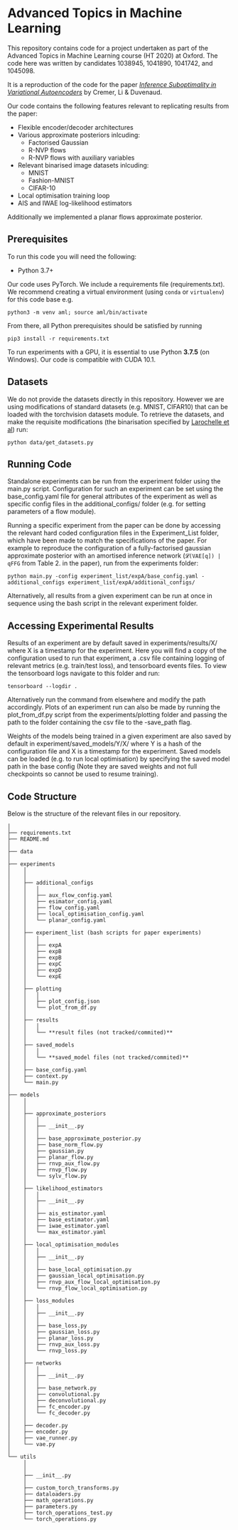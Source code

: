 # Advanced Topics in Machine Learning
This repository contains code for a project undertaken as part of the Advanced Topics in Machine Learning course (HT 2020) at Oxford. The code here was written by candidates 1038945, 1041890, 1041742, and 1045098.

It is a reproduction of the code for the paper [_Inference Suboptimality in Variational Autoencoders_](https://arxiv.org/pdf/1801.03558.pdf) by Cremer, Li & Duvenaud. 

Our code contains the following features relevant to replicating results from the paper:

* Flexible encoder/decoder architectures
* Various approximate posteriors inlcuding:
    * Factorised Gaussian
    * R-NVP flows
    * R-NVP flows with auxiliary variables
* Relevant binarised image datasets inlcuding:
    * MNIST
    * Fashion-MNIST
    * CIFAR-10
* Local optimisation training loop
* AIS and IWAE log-likelihood estimators

Additionally we implemented a planar flows approximate posterior.

## Prerequisites

To run this code you will need the following:

* Python 3.7+

Our code uses PyTorch. We include a requirements file (requirements.txt). We recommend creating a virtual environment (using ```conda``` or ```virtualenv```) for this code base e.g.

```python3 -m venv aml; source aml/bin/activate```

From there, all Python prerequisites should be satisfied by running

```pip3 install -r requirements.txt```

To run experiments with a GPU, it is essential to use Python **3.7.5** (on Windows).  Our code is compatible with CUDA 10.1.

## Datasets

We do not provide the datasets directly in this repository. However we are using modifications of standard datasets (e.g. MNIST, CIFAR10) that can be loaded with the torchvision datasets module. To retrieve the datasets, and make the requisite modifications (the binarisation specified by [Larochelle et al](https://dl.acm.org/doi/abs/10.1145/1390156.1390224)) run:

```python data/get_datasets.py```

## Running Code

Standalone experiments can be run from the experiment folder using the main.py script. Configuration for such an experiment can be set using the base_config.yaml file for general attributes of the experiment as well as specific config files in the additional_configs/ folder (e.g. for setting parameters of a flow module).

Running a specific experiment from the paper can be done by accessing the relevant hard coded configuration files in the Experiment_List folder, which have been made to match the specifications of the paper. For example to reproduce the configuration of a fully-factorised gaussian approximate posterior with an amortised inference network (`𝓛(VAE[q]) | qFFG` from Table 2. in the paper), run from the experiments folder:

```python main.py -config experiment_list/expA/base_config.yaml -additional_configs experiment_list/expA/additional_configs/```

Alternatively, all results from a given experiment can be run at once in sequence using the bash script in the relevant experiment folder.

## Accessing Experimental Results

Results of an experiment are by default saved in experiments/results/X/ where X is a timestamp for the experiment. Here you will find a copy of the configuration used to run that experiment, a .csv file containing logging of relevant metrics (e.g. train/test loss), and tensorboard events files. To view the tensorboard logs navigate to this folder and run:

```tensorboard --logdir .```

Alternatively run the command from elsewhere and modify the path accordingly. Plots of an experiment run can also be made by running the plot_from_df.py script from the experiments/plotting folder and passing the path to the folder containing the csv file to the -save_path flag.

Weights of the models being trained in a given experiment are also saved by default in experiment/saved_models/Y/X/ where Y is a hash of the configuration file and X is a timestamp for the experiment. Saved models can be loaded (e.g. to run local optimisation) by specifying the saved model path in the base config (Note they are saved weights and not full checkpoints so cannot be used to resume training).

## Code Structure

Below is the structure of the relevant files in our repository. 

```
│
├── requirements.txt
├── README.md
│     
├── data
│     
├── experiments
│    │
│    │
│    ├── additional_configs
│    │   │
│    │   ├── aux_flow_config.yaml
│    │   ├── esimator_config.yaml
│    │   ├── flow_config.yaml
│    │   ├── local_optimisation_config.yaml
│    │   └── planar_config.yaml
│    │
│    ├── experiment_list (bash scripts for paper experiments)
│    │   │
│    │   ├── expA
│    │   ├── expB
│    │   ├── expB
│    │   ├── expC
│    │   ├── expD
│    │   └── expE
│    │
│    ├── plotting
│    │   │
│    │   ├── plot_config.json
│    │   └── plot_from_df.py
│    │
│    ├── results
│    │   │
│    │   └── **result files (not tracked/commited)**
│    │
│    ├── saved_models
│    │   │
│    │   └── **saved_model files (not tracked/commited)**
│    │
│    ├── base_config.yaml
│    ├── context.py
│    └── main.py
│     
├── models
│    │
│    │
│    ├── approximate_posteriors
│    │   │
│    │   ├── __init__.py
│    │   │
│    │   ├── base_approximate_posterior.py
│    │   ├── base_norm_flow.py
│    │   ├── gaussian.py
│    │   ├── planar_flow.py
│    │   ├── rnvp_aux_flow.py
│    │   ├── rnvp_flow.py
│    │   └── sylv_flow.py
│    │
│    ├── likelihood_estimators
│    │   │
│    │   ├── __init__.py
│    │   │
│    │   ├── ais_estimator.yaml
│    │   ├── base_estimator.yaml
│    │   ├── iwae_estimator.yaml
│    │   └── max_estimator.yaml
│    │
│    ├── local_optimisation_modules
│    │   │
│    │   ├── __init__.py
│    │   │
│    │   ├── base_local_optimisation.py
│    │   ├── gaussian_local_optimisation.py
│    │   ├── rnvp_aux_flow_local_optimisation.py
│    │   └── rnvp_flow_local_optimisation.py
│    │
│    ├── loss_modules
│    │   │
│    │   ├── __init__.py
│    │   │
│    │   ├── base_loss.py
│    │   ├── gaussian_loss.py
│    │   ├── planar_loss.py
│    │   ├── rnvp_aux_loss.py
│    │   └── rnvp_loss.py
│    │
│    ├── networks
│    │   │
│    │   ├── __init__.py
│    │   │
│    │   ├── base_network.py
│    │   ├── convolutional.py
│    │   ├── deconvolutional.py
│    │   ├── fc_encoder.py
│    │   └── fc_decoder.py
│    │
│    ├── decoder.py
│    ├── encoder.py
│    ├── vae_runner.py
│    └── vae.py
│    
└── utils
     │
     │
     ├── __init__.py 
     │     
     ├── custom_torch_transforms.py
     ├── dataloaders.py
     ├── math_operations.py
     ├── parameters.py 
     ├── torch_operations_test.py
     └── torch_operations.py             
```

